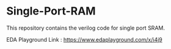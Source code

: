 # Single-Port-RAM

This repository contains the verilog code for single port SRAM.

EDA Playground Link : https://www.edaplayground.com/x/i4j9
